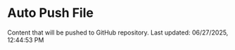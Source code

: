 # Auto Push File

Content that will be pushed to GitHub repository.
Last updated: 06/27/2025, 12:44:53 PM